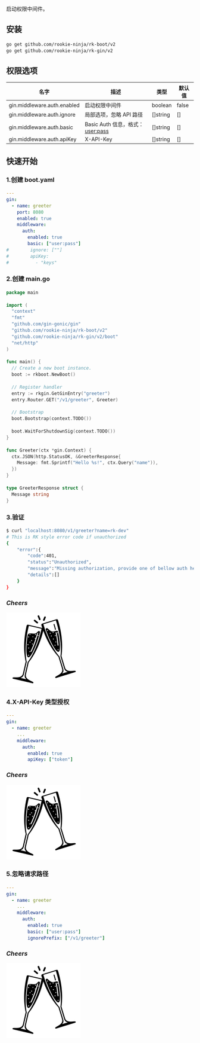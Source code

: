 启动权限中间件。

## 安装
```bash
go get github.com/rookie-ninja/rk-boot/v2
go get github.com/rookie-ninja/rk-gin/v2
```

## 权限选项
| 名字                          | 描述                           | 类型       | 默认值   |
|-----------------------------|------------------------------|----------|-------|
| gin.middleware.auth.enabled | 启动权限中间件                      | boolean  | false |
| gin.middleware.auth.ignore  | 局部选项，忽略 API 路径               | []string | []    |
| gin.middleware.auth.basic   | Basic Auth 信息，格式：<user:pass> | []string | []    |
| gin.middleware.auth.apiKey  | X-API-Key                    | []string | []    |

## 快速开始
### 1.创建 boot.yaml
```yaml
---
gin:
  - name: greeter
    port: 8080
    enabled: true
    middleware:
      auth:
        enabled: true
        basic: ["user:pass"]
#        ignore: [""]
#        apiKey:
#          - "keys"
```

### 2.创建 main.go
```go
package main

import (
  "context"
  "fmt"
  "github.com/gin-gonic/gin"
  "github.com/rookie-ninja/rk-boot/v2"
  "github.com/rookie-ninja/rk-gin/v2/boot"
  "net/http"
)

func main() {
  // Create a new boot instance.
  boot := rkboot.NewBoot()

  // Register handler
  entry := rkgin.GetGinEntry("greeter")
  entry.Router.GET("/v1/greeter", Greeter)

  // Bootstrap
  boot.Bootstrap(context.TODO())

  boot.WaitForShutdownSig(context.TODO())
}

func Greeter(ctx *gin.Context) {
  ctx.JSON(http.StatusOK, &GreeterResponse{
    Message: fmt.Sprintf("Hello %s!", ctx.Query("name")),
  })
}

type GreeterResponse struct {
  Message string
}

```

### 3.验证
```bash
$ curl "localhost:8080/v1/greeter?name=rk-dev"
# This is RK style error code if unauthorized
{
    "error":{
        "code":401,
        "status":"Unauthorized",
        "message":"Missing authorization, provide one of bellow auth header:[Basic Auth]",
        "details":[]
    }
}
```

### _**Cheers**_
![](../../../img/user-guide/cheers.png)

### 4.X-API-Key 类型授权
```yaml
---
gin:
  - name: greeter
    ...
    middleware:
      auth:
        enabled: true
        apiKey: ["token"]
```

### _**Cheers**_
![](../../../img/user-guide/cheers.png)

### 5.忽略请求路径
```yaml
---
gin:
  - name: greeter
    ...
    middleware:
      auth:
        enabled: true
        basic: ["user:pass"]
        ignorePrefix: ["/v1/greeter"]
```

### _**Cheers**_
![](../../../img/user-guide/cheers.png)